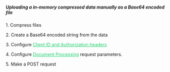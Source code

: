 <h5 className="h5-title">Uploading a in-memory compressed data manually as a Base64 encoded file</h5>

<p className="p-text-list">1. Compress files</p>
<p className="p-text-list">2. Create a Base64 encoded string from the data</p>
<p className="p-text-list">3. Configure <a href='/api/settings/keys/' style="color: #22CF6D;">Client ID and Authorization headers</a></p>
<p className="p-text-list">4. Configure <a href='/api/settings/keys/' style="color: #22CF6D;">Document Processing</a> request parameters.</p> 
<p className="p-text-list">5. Make a POST request</p>
